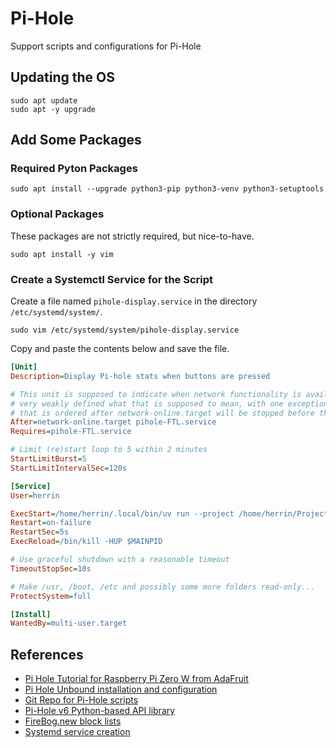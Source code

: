 # Pi-Hole
Support scripts and configurations for Pi-Hole


## Updating the OS

```
sudo apt update
sudo apt -y upgrade
```

## Add Some Packages

### Required Pyton Packages
```
sudo apt install --upgrade python3-pip python3-venv python3-setuptools
```

### Optional Packages
These packages are not strictly required, but nice-to-have.
```
sudo apt install -y vim
```

### Create a Systemctl Service for the Script

Create a file named `pihole-display.service` in the directory `/etc/systemd/system/`.
```
sudo vim /etc/systemd/system/pihole-display.service
```

Copy and paste the contents below and save the file.

```ini
[Unit]
Description=Display Pi-hole stats when buttons are pressed

# This unit is supposed to indicate when network functionality is available, but it is only
# very weakly defined what that is supposed to mean, with one exception: at shutdown, a unit
# that is ordered after network-online.target will be stopped before the network
After=network-online.target pihole-FTL.service
Requires=pihole-FTL.service

# Limit (re)start loop to 5 within 2 minutes
StartLimitBurst=5
StartLimitIntervalSec=120s

[Service]
User=herrin

ExecStart=/home/herrin/.local/bin/uv run --project /home/herrin/Projects/Pi-Hole /home/herrin/Projects/Pi-Hole/pihole_display.py
Restart=on-failure
RestartSec=5s
ExecReload=/bin/kill -HUP $MAINPID

# Use graceful shutdown with a reasonable timeout
TimeoutStopSec=10s

# Make /usr, /boot, /etc and possibly some more folders read-only...
ProtectSystem=full

[Install]
WantedBy=multi-user.target
```

## References

- [Pi Hole Tutorial for Raspberry Pi Zero W from AdaFruit](https://learn.adafruit.com/pi-hole-ad-blocker-with-pi-zero-w)
- [Pi Hole Unbound installation and configuration](https://docs.pi-hole.net/guides/dns/unbound/)
- [Git Repo for Pi-Hole scripts](https://github.com/adafruit/Adafruit_Learning_System_Guides/tree/main/Pi_Hole_Ad_Blocker)
- [Pi-Hole v6 Python-based API library](https://github.com/sbarbett/pihole6api)
- [FireBog.new block lists](https://firebog.net/)
- [Systemd service creation](https://learn.adafruit.com/running-programs-automatically-on-your-tiny-computer/systemd-writing-and-enabling-a-service)
